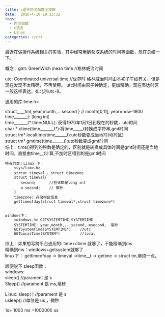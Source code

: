 ```yaml
---
title: c语言时间函数全攻略
date:  2016-4-10 19:13:32
tags:  
  - 时间函数
  - c语言
  - Linux
categories: c/c++
---
```


最近在做操作系统相关的实验，其中经常用到获取系统的时间等函数，现在总结一下。

概念：gmt: GreenWich mean time          //格林威治时间
          
 utc:   Coordinated universal time //世界时
            格林威治时间由本初子午线有关，但是现在发现不太精确，不再使用。
            utc时间由原子钟确定，更加精确，现在表达时区一般这样表达，如北京utc-8。

通用的库:time.h>      
   
struct____tm{ year,month,....second
} // month[0,11], year=now-1900  
time_______t: (long int)                                                  
time_______t* time(NULL): 获得1970年1月1日到现在的秒数，utc时间   
char * ctime(time_______t*):将time_____t转换成字符串,gmt时间      
struct tm* localtime(time______t):utc秒数变成当地时间(时区)      
struct tm* gmtime(time______t):utc秒数变成gmt时间      
综上：time()得到的秒数是确定的，区别就是转换成具体时间是gmt时间还是当地时间，直接由time__t计算,不加时区得到的是gmt时间


    特有的类：Linux 下：
        <sys/time.h>    
        strcut timeval ，struct timezone
        struct timeval{
	       second;      //应该都是long int
	       u second;    // 微秒
        }
        timezone: 存储时区信息
        gettimeofday(struct timeval*,struct timezone*)


    windows下：
        <windows.h> GETSYSTEMTIME,SYSTEMTIME
        SYSTEMTIME: year,month,...second, msecond,  毫秒
        GETSystemTime(SYSTEMTIME*)    //utc
        GETLocalTime(SYSTEM*)         //local

综上：如果想写跨平台通用的:
time+ctime 就够了，不能精确到ms       
精确到ms：windows+getsystem就够了      
linux下：   gettimeofday -> timeval ->time__t -> getime -> struct tm,麻烦一点。

顺便说下                                                                                                        sleep函数：    
windows:   
sleep()  //parament 是 s   
Sleep()                 //parament 是 ms,毫秒   

Linux:
sleep( ) //parament 是 s     
usleep()  //单位是 us ，微秒

1s= 1000 ms =1000000 us




                    
